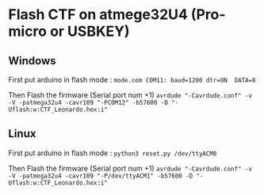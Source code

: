 # Flash CTF on atmege32U4 (Pro-micro or USBKEY)

## Windows 

First put arduino in flash mode :
`mode.com COM11: baud=1200 dtr=ON  DATA=8`

Then Flash the firmware (Serial port num +1) 
`avrdude "-Cavrdude.conf" -v -V -patmega32u4 -cavr109 "-PCOM12" -b57600 -D "-Uflash:w:CTF_Leonardo.hex:i"`


## Linux 

First put arduino in flash mode :
`python3 reset.py /dev/ttyACM0`

Then Flash the firmware (Serial port num +1) 
`avrdude "-Cavrdude.conf" -v -V -patmega32u4 -cavr109 "-P/dev/ttyACM1" -b57600 -D "-Uflash:w:CTF_Leonardo.hex:i"`
